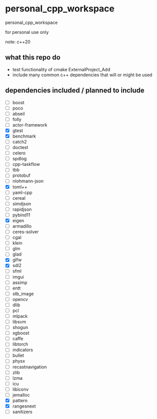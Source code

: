 # personal_cpp_workspace
personal_cpp_workspace

for personal use only

note: c++20

## what this repo do

+ test functionality of cmake ExternalProject_Add
+ include many common c++ dependencies that will or might be used

## dependencies included / planned to include

+ [ ] boost
+ [ ] poco
+ [ ] abseil
+ [ ] folly
+ [ ] actor-framework
+ [x] gtest
+ [x] benchmark
+ [ ] catch2
+ [ ] doctest
+ [ ] celero
+ [ ] spdlog
+ [ ] cpp-taskflow
+ [ ] tbb
+ [ ] protobuf
+ [ ] nlohmann-json
+ [x] toml++
+ [ ] yaml-cpp
+ [ ] cereal
+ [ ] simdjson
+ [ ] rapidjson
+ [ ] pybind11
+ [x] eigen
+ [ ] armadillo
+ [ ] ceres-solver
+ [ ] cgal
+ [ ] klein
+ [ ] glm
+ [ ] glad
+ [x] glfw
+ [x] sdl2
+ [ ] sfml
+ [ ] imgui
+ [ ] assimp
+ [ ] entt
+ [ ] stb_image
+ [ ] opencv
+ [ ] dlib
+ [ ] pcl
+ [ ] mlpack
+ [ ] libsvm
+ [ ] shogun
+ [ ] xgboost
+ [ ] caffe
+ [ ] libtorch
+ [ ] indicators
+ [ ] bullet
+ [ ] physx
+ [ ] recastnavigation
+ [ ] zlib
+ [ ] lzma
+ [ ] icu
+ [ ] libiconv
+ [ ] jemalloc
+ [x] pattern
+ [x] rangesnext
+ [ ] sanitizers
